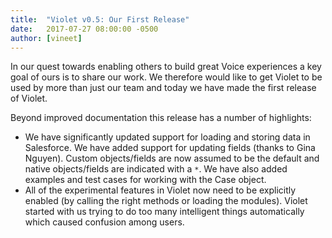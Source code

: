 ```yaml
---
title:  "Violet v0.5: Our First Release"
date:   2017-07-27 08:00:00 -0500
author: [vineet]
---
```

In our quest towards enabling others to build great Voice experiences a key goal of ours is to share our work. We therefore would like to get Violet to be used by more than just our team and today we have made the first release of Violet.

Beyond improved documentation this release has a number of highlights:
* We have significantly updated support for loading and storing data in Salesforce. We have added support for updating fields (thanks to Gina Nguyen​). Custom objects/fields are now assumed to be the default and native objects/fields are indicated with a `*`. We have also added examples and test cases for working with the Case object.
* All of the experimental features in Violet now need to be explicitly enabled (by calling the right methods or loading the modules). Violet started with us trying to do too many intelligent things automatically which caused confusion among users.
